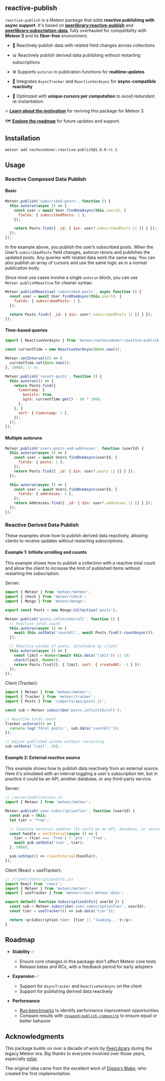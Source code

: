 ## reactive-publish

`reactive-publish` is a Meteor package that adds **reactive publishing with async support**. It's based on [**peerlibrary:reactive-publish**](https://github.com/peerlibrary/meteor-reactive-publish) and [**peerlibrary:subscription-data**](https://github.com/peerlibrary/meteor-subscription-data), fully overhauled for compatibility with **Meteor 3** and its **fiber-free** environment.

- 🔄 Reactively publish data with related field changes across collections

- 📊 Reactively publish derived data publishing without restarting subscriptions

- ⚙️ Supports `autorun` in publication functions for **realtime updates**

- 🧵 Integrates `AsyncTracker` and `ReactiveVarAsync` for **async-compatible reactivity**

- 🚀 Optimized with **unique cursors per computation** to avoid redundant re-instantiation

🔥 [**Learn about the motivation**](./MOTIVATION.md) for reviving this package for Meteor 3.

🗺️ [**Explore the roadmap**](#roadmap) for future updates and support.

## Installation

``` bash
meteor add nachocodoner:reactive-publish@1.0.0-rc.1
```

## Usage

### Reactive Composed Data Publish

#### Basic

```javascript
Meteor.publish('subscribed-posts', function () {
  this.autorun(async () => {
    const user = await User.findOneAsync(this.userId, {
      fields: { subscribedPosts: 1 },
    });

    return Posts.find({ _id: { $in: user?.subscribedPosts || [] } });
  });
});
```

In the example above, you publish the user’s subscribed posts. When the User’s `subscribedPosts` field changes, autorun reruns and publishes the updated posts. Any queries with related data work the same way. You can also publish an array of cursors and use the same logic as in a normal publication body.

Since most use cases involve a single `autorun` block, you can use `Meteor.publishReactive` for cleaner syntax:

```javascript
Meteor.publishReactive('subscribed-posts', async function () {
  const user = await User.findOneAsync(this.userId, {
    fields: { subscribedPosts: 1 },
  });

  return Posts.find({ _id: { $in: user?.subscribedPosts || [] } });
});
```

#### Time-based queries

```javascript
import { ReactiveVarAsync } from 'meteor/nachocodoner:reactive-publish';

const currentTime = new ReactiveVarAsync(Date.now());

Meteor.setInterval(() => {
  currentTime.set(Date.now());
}, 1000); // ms

Meteor.publish('recent-posts', function () {
  this.autorun(() => {
    return Posts.find({
      timestamp: {
        $exists: true,
        $gte: currentTime.get() - 60 * 1000,
      },
    }, {
      sort: { timestamp: 1 },
    });
  });
});
```

#### Multiple autoruns

```javascript
Meteor.publish('users-posts-and-addresses', function (userId) {
  this.autorun(async () => {
    const user = await Users.findOneAsync(userId, {
      fields: { posts: 1 },
    });
    return Posts.find({ _id: { $in: user?.posts || [] } });
  });

  this.autorun(async () => {
    const user = await Users.findOneAsync(userId, {
      fields: { addresses: 1 },
    });
    return Addresses.find({ _id: { $in: user?.addresses || [] } });
  });
});
```

### Reactive Derived Data Publish

These examples show how to publish derived data reactively, allowing clients to receive updates without restarting subscriptions.

#### Example 1: Infinite scrolling and counts

This example shows how to publish a collection with a reactive total count and allow the client to increase the limit of published items without restarting the subscription.

Server:
```javascript
import { Meteor } from 'meteor/meteor';
import { check } from 'meteor/check';
import { Mongo } from 'meteor/mongo';

export const Posts = new Mongo.Collection('posts');

Meteor.publish('posts.infiniteScroll', function () {
  // Reactive total count
  this.autorun(async () => {
    await this.setData('countAll', await Posts.find().countAsync());
  });

  // Reactive window of posts, adjustable by client
  this.autorun(async () => {
    const limit = Number(await this.data('limit')) || 10;
    check(limit, Number);
    return Posts.find({}, { limit, sort: { createdAt: -1 } });
  });
});
```

Client (Tracker):
```javascript
import { Meteor } from 'meteor/meteor';
import { Tracker } from 'meteor/tracker';
import { Posts } from '/imports/api/posts.js';

const sub = Meteor.subscribe('posts.infiniteScroll');

// Reactive total count
Tracker.autorun(() => {
  console.log('Total posts:', sub.data('countAll'));
});

// Adjust published window without restarting
sub.setData('limit', 20);
```

#### Example 2: External reactive source

This example shows how to publish data reactively from an external source. Here it's simulated with an interval toggling a user's subscription tier, but in practice it could be an API, another database, or any third-party service.

Server:
```javascript
// /server/publications.js
import { Meteor } from 'meteor/meteor';

Meteor.publish('user.subscriptionTier', function (userId) {
  const pub = this;
  let tier = 'free';

  // Simulate external updates (It could be an API, database, or service)
  const handle = setInterval(async () => {
    tier = (tier === 'free') ? 'pro' : 'free';
    await pub.setData('tier', tier);
  }, 5000);

  pub.onStop(() => clearInterval(handle));
});
```

Client (React + useTracker):
```javascript
// /client/SubscriptionInfo.jsx
import React from 'react';
import { Meteor } from 'meteor/meteor';
import { useTracker } from 'meteor/react-meteor-data';

export default function SubscriptionInfo({ userId }) {
  const sub = Meteor.subscribe('user.subscriptionTier', userId);
  const tier = useTracker(() => sub.data('tier'));

  return <p>Subscription tier: {tier || 'loading...'}</p>;
}
```

## Roadmap

- **Stability** ✅
    - Ensure core changes in this package don't affect Meteor core tests
    - Release betas and RCs, with a feedback period for early adopters

- **Expansion** ✅
    - Support for `AsyncTracker` and `ReactiveVarAsync` on the client
    - Support for publishing derived data reactively

- **Performance**
    - [Run benchmarks](https://github.com/meteor/performance) to identify performance improvement opportunities
    - Compare results with [`reywood:publish-composite`](https://github.com/Meteor-Community-Packages/meteor-publish-composite) to ensure equal or better behavior

## Acknowledgments

This package builds on over a decade of work by [PeerLibrary](https://github.com/peerlibrary/meteor-reactive-publish) during the legacy Meteor era. Big thanks to everyone involved over those years, especially [mitar](https://github.com/mitar).

The original idea came from the excellent work of [Diggory Blake](https://github.com/Diggsey/meteor-reactive-publish), who created the first implementation.
